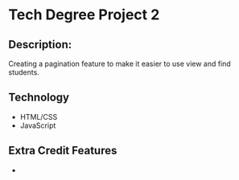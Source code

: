 <h1>Tech Degree Project 2</h1>

<h2>Description:</h2>
<p>Creating a pagination feature to make it easier to use view and find students.</p>

<h2>Technology</h2>
<ul>
  <li>HTML/CSS</li>
  <li>JavaScript</li>
</ul>

<h2>Extra Credit Features</h2>
<ul>
	<li></li>
</ul>